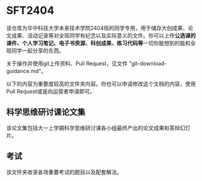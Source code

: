 # **SFT2404**

该仓库为华中科技大学未来技术学院2404班的同学专用，用于储存大创成果、论文成果、活动记录等对全班同学有纪念以及实际意义的文件。你可以上传**公选课的课件、个人学习笔记、电子书资源、科创成果、练习代码等**一切你能想到的能和全班同学一起分享的东西。

关于操作并使用git上传资料、Pull Request，见文件 "git-download-guidance.md"。

以下的内容为重要度较高的文件夹内容。你也可以申请修改这个文档的内容，使用Pull Request或是向运营者申请即可。

## 科学思维研讨课论文集

该论文集包括大一上学期科学思维研讨课各小组最终产出的论文成果和答辩幻灯片。

## 考试

该文件夹收录各场重要考试的题目以及配套解法。
